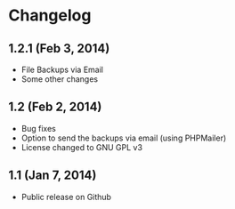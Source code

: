 # Changelog

## 1.2.1 (Feb 3, 2014)
* File Backups via Email
* Some other changes

## 1.2 (Feb 2, 2014)
* Bug fixes
* Option to send the backups via email (using PHPMailer)
* License changed to GNU GPL v3

## 1.1 (Jan 7, 2014)
* Public release on Github